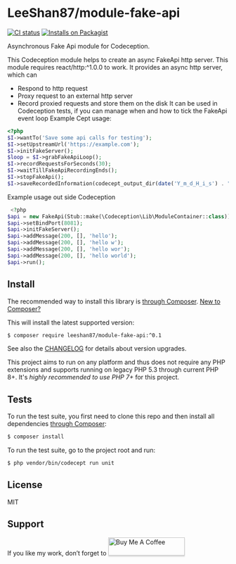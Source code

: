 # LeeShan87/module-fake-api

[![CI status](https://github.com/LeeShan87/module-fake-api/workflows/CI/badge.svg)](https://github.com/LeeShan87/module-fake-api/actions)
[![Installs on Packagist](https://img.shields.io/packagist/dt/leeshan87/module-fake-apicolor=blue&label=installs%20on%20Packagist)](https://packagist.org/packages/LeeShan87/module-fake-api)

Asynchronous Fake Api module for Codeception.


This Codeception module helps to create an async FakeApi http server.
This module requires react/http:^1.0.0 to work.
It provides an async http server, which can
- Respond to http request
- Proxy request to an external http server
- Record proxied requests and store them on the disk
It can be used in Codeception tests, if you can manage when and how to tick the FakeApi event loop
Example Cept usage:

```php
<?php
$I->wantTo('Save some api calls for testing');
$I->setUpstreamUrl('https://example.com');
$I->initFakeServer();
$loop = $I->grabFakeApiLoop();
$I->recordRequestsForSeconds(30);
$I->waitTillFakeApiRecordingEnds();
$I->stopFakeApi();
$I->saveRecordedInformation(codecept_output_dir(date('Y_m_d_H_i_s') . ".json"));
```

Example usage out side Codeception

```php
 <?php
$api = new FakeApi(Stub::make(\Codeception\Lib\ModuleContainer::class));
$api->setBindPort(8081);
$api->initFakeServer();
$api->addMessage(200, [], 'hello');
$api->addMessage(200, [], 'hello w');
$api->addMessage(200, [], 'hello wor');
$api->addMessage(200, [], 'hello world');
$api->run();
```

## Install

The recommended way to install this library is [through Composer](https://getcomposer.org).
[New to Composer?](https://getcomposer.org/doc/00-intro.md)

This will install the latest supported version:

```bash
$ composer require leeshan87/module-fake-api:^0.1
```

See also the [CHANGELOG](CHANGELOG.md) for details about version upgrades.

This project aims to run on any platform and thus does not require any PHP
extensions and supports running on legacy PHP 5.3 through current PHP 8+.
It's *highly recommended to use PHP 7+* for this project.

## Tests

To run the test suite, you first need to clone this repo and then install all
dependencies [through Composer](https://getcomposer.org):

```bash
$ composer install
```

To run the test suite, go to the project root and run:

```bash
$ php vendor/bin/codecept run unit
```

## License

MIT

## Support

<p>If you like my work, don’t forget to <a href="https://www.buymeacoffee.com/leeshan87" target="_blank"><img src="https://www.buymeacoffee.com/assets/img/custom_images/orange_img.png" alt="Buy Me A Coffee" style="height: 41px !important;width: 174px !important;box-shadow: 0px 3px 2px 0px rgba(190, 190, 190, 0.5) !important;-webkit-box-shadow: 0px 3px 2px 0px rgba(190, 190, 190, 0.5) !important;" ></a>
</p>